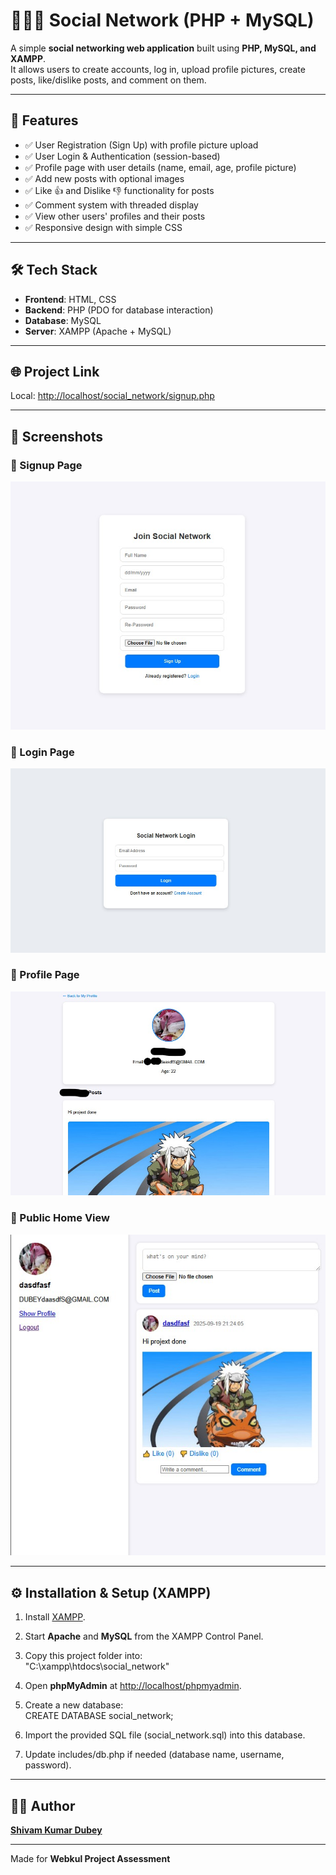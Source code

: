# 🧑‍🤝‍🧑 Social Network (PHP + MySQL)

A simple **social networking web application** built using **PHP, MySQL, and XAMPP**.  
It allows users to create accounts, log in, upload profile pictures, create posts, like/dislike posts, and comment on them.

---

## 🚀 Features
- ✅ User Registration (Sign Up) with profile picture upload  
- ✅ User Login & Authentication (session-based)  
- ✅ Profile page with user details (name, email, age, profile picture)  
- ✅ Add new posts with optional images  
- ✅ Like 👍 and Dislike 👎 functionality for posts  
- ✅ Comment system with threaded display  
- ✅ View other users' profiles and their posts  
- ✅ Responsive design with simple CSS  

---

## 🛠️ Tech Stack
- **Frontend**: HTML, CSS  
- **Backend**: PHP (PDO for database interaction)  
- **Database**: MySQL  
- **Server**: XAMPP (Apache + MySQL)  

---

## 🌐 Project Link
Local: [http://localhost/social_network/signup.php](http://localhost/social_network/signup.php)  

---

## 📸 Screenshots

### 📝 Signup Page
![Signup](assets/screenshots/signup.jpg)

### 🔑 Login Page
![Login](assets/screenshots/login.jpg)

### 👤 Profile Page
![Profile](assets/screenshots/profile.jpg)

### 👥 Public Home View
![Profile View](assets/screenshots/home.jpg)

---

## ⚙️ Installation & Setup (XAMPP)

1. Install [XAMPP](https://www.apachefriends.org/).  
2. Start **Apache** and **MySQL** from the XAMPP Control Panel.  
3. Copy this project folder into:  
"C:\xampp\htdocs\social_network"

4. Open **phpMyAdmin** at [http://localhost/phpmyadmin](http://localhost/phpmyadmin).  
5. Create a new database:  
CREATE DATABASE social_network;
6. Import the provided SQL file (social_network.sql) into this database.

7. Update includes/db.php if needed (database name, username, password).

---

## 👨‍💻 Author
**[Shivam Kumar Dubey]([kuro-shiv](https://github.com/kuro-shiv))**  

---
Made for **Webkul Project Assessment**






